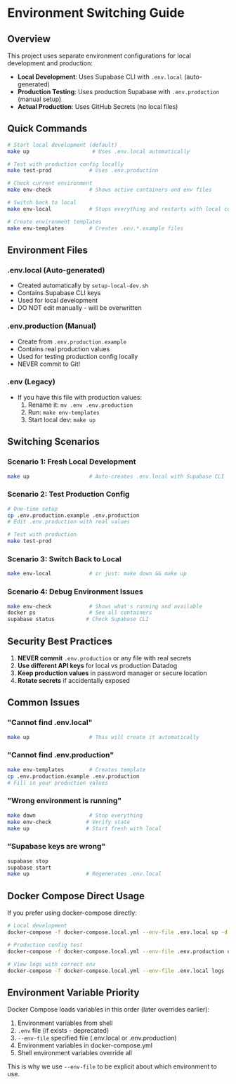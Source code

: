 # Environment Switching Guide

## Overview

This project uses separate environment configurations for local development and production:

- **Local Development**: Uses Supabase CLI with `.env.local` (auto-generated)
- **Production Testing**: Uses production Supabase with `.env.production` (manual setup)
- **Actual Production**: Uses GitHub Secrets (no local files)

## Quick Commands

```bash
# Start local development (default)
make up                    # Uses .env.local automatically

# Test with production config locally
make test-prod            # Uses .env.production

# Check current environment
make env-check            # Shows active containers and env files

# Switch back to local
make env-local            # Stops everything and restarts with local config

# Create environment templates
make env-templates        # Creates .env.*.example files
```

## Environment Files

### .env.local (Auto-generated)
- Created automatically by `setup-local-dev.sh`
- Contains Supabase CLI keys
- Used for local development
- DO NOT edit manually - will be overwritten

### .env.production (Manual)
- Create from `.env.production.example`
- Contains real production values
- Used for testing production config locally
- NEVER commit to Git!

### .env (Legacy)
- If you have this file with production values:
  1. Rename it: `mv .env .env.production`
  2. Run: `make env-templates`
  3. Start local dev: `make up`

## Switching Scenarios

### Scenario 1: Fresh Local Development
```bash
make up                   # Auto-creates .env.local with Supabase CLI
```

### Scenario 2: Test Production Config
```bash
# One-time setup
cp .env.production.example .env.production
# Edit .env.production with real values

# Test with production
make test-prod
```

### Scenario 3: Switch Back to Local
```bash
make env-local            # or just: make down && make up
```

### Scenario 4: Debug Environment Issues
```bash
make env-check            # Shows what's running and available
docker ps                 # See all containers
supabase status          # Check Supabase CLI
```

## Security Best Practices

1. **NEVER commit** `.env.production` or any file with real secrets
2. **Use different API keys** for local vs production Datadog
3. **Keep production values** in password manager or secure location
4. **Rotate secrets** if accidentally exposed

## Common Issues

### "Cannot find .env.local"
```bash
make up                   # This will create it automatically
```

### "Cannot find .env.production"
```bash
make env-templates        # Creates template
cp .env.production.example .env.production
# Fill in your production values
```

### "Wrong environment is running"
```bash
make down                 # Stop everything
make env-check           # Verify state
make up                  # Start fresh with local
```

### "Supabase keys are wrong"
```bash
supabase stop
supabase start
make up                  # Regenerates .env.local
```

## Docker Compose Direct Usage

If you prefer using docker-compose directly:

```bash
# Local development
docker-compose -f docker-compose.local.yml --env-file .env.local up -d

# Production config test
docker-compose -f docker-compose.local.yml --env-file .env.production up -d

# View logs with correct env
docker-compose -f docker-compose.local.yml --env-file .env.local logs -f
```

## Environment Variable Priority

Docker Compose loads variables in this order (later overrides earlier):
1. Environment variables from shell
2. `.env` file (if exists - deprecated)
3. `--env-file` specified file (.env.local or .env.production)
4. Environment variables in docker-compose.yml
5. Shell environment variables override all

This is why we use `--env-file` to be explicit about which environment to use.
